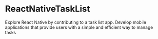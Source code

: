 # ReactNativeTaskList
Explore React Native by contributing to a task list app. Develop mobile applications that provide users with a simple and efficient way to manage tasks
